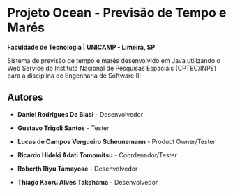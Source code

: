 
# Projeto Ocean - Previsão de Tempo e Marés

**Faculdade de Tecnologia | UNICAMP - Limeira, SP**

Sistema de previsão de tempo e marés desenvolvido em Java utilizando o Web Service do Instituto Nacional de Pesquisas Espaciais (CPTEC/INPE) para a disciplina de Engenharia de Software III



## Autores

* **Daniel Rodrigues De Biasi** - Desenvolvedor

* **Gustavo Trigoli Santos** - Tester

* **Lucas de Campos Vergueiro Scheunemann** - Product Owner/Tester

* **Ricardo Hideki Adati Tomomitsu** - Coordenador/Tester

* **Roberth Riyu Tamayose** - Desenvolvedor

* **Thiago Kaoru Alves Takehama** - Desenvolvedor




